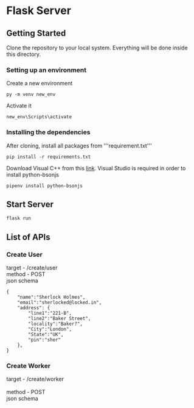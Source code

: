 # Flask Server

## Getting Started

Clone the repository to your local system. Everything will be done inside this directory.

### Setting up an environment

Create a new environment
```
py -m venv new_env
```

Activate it
```
new_env\Scripts\activate
```

### Installing the dependencies 

After cloning, install all packages from '''requirement.txt'''
```
pip install -r requirements.txt
```

Download Visual C++ from this <a href="http://go.microsoft.com/fwlink/?LinkId=691126&fixForIE=.exe">link</a>. 
Visual Studio is required in order to install python-bsonjs
```
pipenv install python-bsonjs
```

## Start Server


```
flask run
```

## List of APIs

### Create User

target - /create/user
<br>
method - POST
<br>
json schema
```
{
    "name":"Sherlock Holmes",
    "email":"sherlocked@locked.in",
    "address": {
        "line1":"221-B",
        "line2":"Baker Street",
        "locality":"Baker?",
        "City":"London",
        "State":"UK",
        "pin":"sher"
    },
}
```

### Create Worker

target - /create/worker  
<br>
method - POST
<br>
json schema




